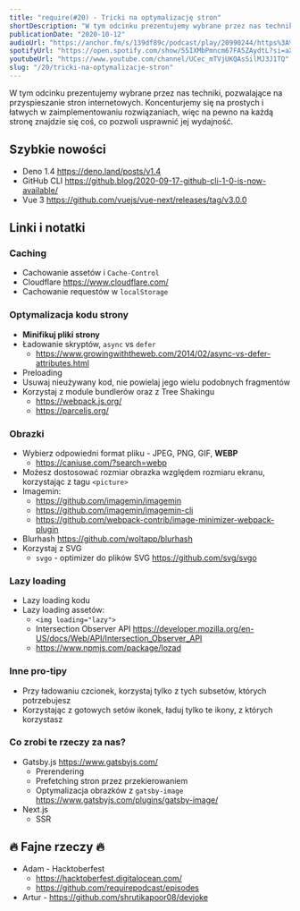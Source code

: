 ```yaml
---
title: "require(#20) - Tricki na optymalizację stron"
shortDescription: "W tym odcinku prezentujemy wybrane przez nas techniki, pozwalające na przyspieszanie stron internetowych. Koncenturjemy się na prostych i łatwych w zaimplementowaniu rozwiązaniach, więc na pewno na każdą stronę znajdzie się coś, co pozwoli usprawnić jej wydajność."
publicationDate: "2020-10-12"
audioUrl: "https://anchor.fm/s/139df89c/podcast/play/20990244/https%3A%2F%2Fd3ctxlq1ktw2nl.cloudfront.net%2Fstaging%2F2020-9-12%2F24ff3d1f-0cbf-2e32-ab3d-788db7da55d2.mp3"
spotifyUrl: "https://open.spotify.com/show/55IXMbPmncm67FA5ZAydtL?si=aXQlmjrpSZu-7IoLkuTTrw"
youtubeUrl: "https://www.youtube.com/channel/UCec_mTVjUKQAsSilMJ3J1TQ"
slug: "/20/tricki-na-optymalizacje-stron"
---
```


W tym odcinku prezentujemy wybrane przez nas techniki, pozwalające na przyspieszanie stron internetowych. Koncenturjemy się na prostych i łatwych w zaimplementowaniu rozwiązaniach, więc na pewno na każdą stronę znajdzie się coś, co pozwoli usprawnić jej wydajność.

## Szybkie nowości

- Deno 1.4 https://deno.land/posts/v1.4
- GitHub CLI https://github.blog/2020-09-17-github-cli-1-0-is-now-available/
- Vue 3 https://github.com/vuejs/vue-next/releases/tag/v3.0.0

## Linki i notatki

### Caching

- Cachowanie assetów i `Cache-Control`
- Cloudflare https://www.cloudflare.com/
- Cachowanie requestów w `localStorage`

### Optymalizacja kodu strony

- **Minifikuj pliki strony**
- Ładowanie skryptów, `async` vs `defer`
  - https://www.growingwiththeweb.com/2014/02/async-vs-defer-attributes.html
- Preloading
- Usuwaj nieużywany kod, nie powielaj jego wielu podobnych fragmentów
- Korzystaj z module bundlerów oraz z Tree Shakingu
  - https://webpack.js.org/
  - https://parceljs.org/

### Obrazki

- Wybierz odpowiedni format pliku - JPEG, PNG, GIF, **WEBP**
  - https://caniuse.com/?search=webp
- Możesz dostosować rozmiar obrazka względem rozmiaru ekranu, korzystając z tagu `<picture>`
- Imagemin:
  - https://github.com/imagemin/imagemin
  - https://github.com/imagemin/imagemin-cli
  - https://github.com/webpack-contrib/image-minimizer-webpack-plugin
- Blurhash https://github.com/woltapp/blurhash
- Korzystaj z SVG
  - `svgo` - optimizer do plików SVG https://github.com/svg/svgo

### Lazy loading

- Lazy loading kodu
- Lazy loading assetów:
  - `<img loading="lazy">`
  - Intersection Observer API https://developer.mozilla.org/en-US/docs/Web/API/Intersection_Observer_API
  - https://www.npmjs.com/package/lozad

### Inne pro-tipy

- Przy ładowaniu czcionek, korzystaj tylko z tych subsetów, których potrzebujesz
- Korzystając z gotowych setów ikonek, ładuj tylko te ikony, z których korzystasz

### Co zrobi te rzeczy za nas?

- Gatsby.js https://www.gatsbyjs.com/
  - Prerendering
  - Prefetching stron przez przekierowaniem
  - Optymalizacja obrazków z `gatsby-image` https://www.gatsbyjs.com/plugins/gatsby-image/
- Next.js
  - SSR

## 🔥 Fajne rzeczy 🔥

- Adam - Hacktoberfest
  - https://hacktoberfest.digitalocean.com/
  - https://github.com/requirepodcast/episodes
- Artur - https://github.com/shrutikapoor08/devjoke
